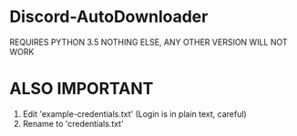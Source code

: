 # Discord-AutoDownloader
REQUIRES PYTHON 3.5 NOTHING ELSE, ANY OTHER VERSION WILL NOT WORK

# ALSO IMPORTANT
1. Edit 'example-credentials.txt' (Login is in plain text, careful)
2. Rename to 'credentials.txt'
